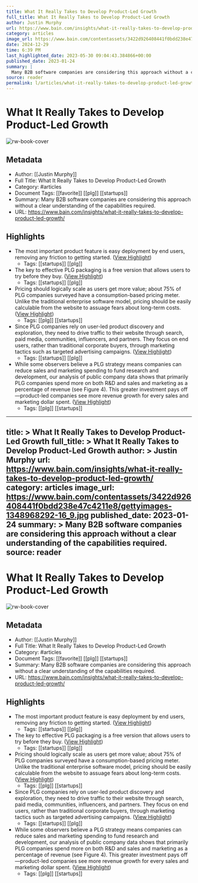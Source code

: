 ```yaml
---
title: What It Really Takes to Develop Product-Led Growth
full_title: What It Really Takes to Develop Product-Led Growth
author: Justin Murphy
url: https://www.bain.com/insights/what-it-really-takes-to-develop-product-led-growth/
category: articles
image_url: https://www.bain.com/contentassets/3422d926408441f0bdd238e47c4211e8/gettyimages-1348968292-16_9.jpg
date: 2024-12-29
time: 6:39 PM
last_highlighted_date: 2023-05-30 09:04:43.384866+00:00
published_date: 2023-01-24
summary: |
  Many B2B software companies are considering this approach without a clear understanding of the capabilities required. 
source: reader
permalink: l/articles/what-it-really-takes-to-develop-product-led-growth
---
```

# What It Really Takes to Develop Product-Led Growth

![rw-book-cover](https://www.bain.com/contentassets/3422d926408441f0bdd238e47c4211e8/gettyimages-1348968292-16_9.jpg)

## Metadata
- Author: [[Justin Murphy]]
- Full Title: What It Really Takes to Develop Product-Led Growth
- Category: #articles
- Document Tags: [[favorite]] [[plg]] [[startups]] 
- Summary: Many B2B software companies are considering this approach without a clear understanding of the capabilities required. 
- URL: https://www.bain.com/insights/what-it-really-takes-to-develop-product-led-growth/

## Highlights
- The most important product feature is easy deployment by end users, removing any friction to getting started. ([View Highlight](https://read.readwise.io/read/01h1ny9rt862xxgw6thk6e19b8))
    - Tags: [[startups]] [[plg]] 
- The key to effective PLG packaging is a free version that allows users to try before they buy. ([View Highlight](https://read.readwise.io/read/01h1nya1hwvy8q5f3vaptb0n18))
    - Tags: [[startups]] [[plg]] 
- Pricing should logically scale as users get more value; about 75% of PLG companies surveyed have a consumption-based pricing meter. Unlike the traditional enterprise software model, pricing should be easily calculable from the website to assuage fears about long-term costs. ([View Highlight](https://read.readwise.io/read/01h1nyajn4h3xh314r4aqdmnmk))
    - Tags: [[plg]] [[startups]] 
- Since PLG companies rely on user-led product discovery and exploration, they need to drive traffic to their website through search, paid media, communities, influencers, and partners. They focus on end users, rather than traditional corporate buyers, through marketing tactics such as targeted advertising campaigns. ([View Highlight](https://read.readwise.io/read/01h1nyb1cvq4kk90d6p2ndkd8f))
    - Tags: [[startups]] [[plg]] 
- While some observers believe a PLG strategy means companies can reduce sales and marketing spending to fund research and development, our analysis of public company data shows that primarily PLG companies spend more on both R&D and sales and marketing as a percentage of revenue (see Figure 4).
  This greater investment pays off—product-led companies see more revenue growth for every sales and marketing dollar spent. ([View Highlight](https://read.readwise.io/read/01h1nyd9jh5t9cp6wq30fj16az))
    - Tags: [[plg]] [[startups]] 


---
title: >
  What It Really Takes to Develop Product-Led Growth
full_title: >
  What It Really Takes to Develop Product-Led Growth
author: >
  Justin Murphy
url: https://www.bain.com/insights/what-it-really-takes-to-develop-product-led-growth/
category: articles
image_url: https://www.bain.com/contentassets/3422d926408441f0bdd238e47c4211e8/gettyimages-1348968292-16_9.jpg
published_date: 2023-01-24
summary: >
  Many B2B software companies are considering this approach without a clear understanding of the capabilities required. 
source: reader
---
# What It Really Takes to Develop Product-Led Growth

![rw-book-cover](https://www.bain.com/contentassets/3422d926408441f0bdd238e47c4211e8/gettyimages-1348968292-16_9.jpg)

## Metadata
- Author: [[Justin Murphy]]
- Full Title: What It Really Takes to Develop Product-Led Growth
- Category: #articles
- Document Tags: [[favorite]] [[plg]] [[startups]] 
- Summary: Many B2B software companies are considering this approach without a clear understanding of the capabilities required. 
- URL: https://www.bain.com/insights/what-it-really-takes-to-develop-product-led-growth/

## Highlights
- The most important product feature is easy deployment by end users, removing any friction to getting started. ([View Highlight](https://read.readwise.io/read/01h1ny9rt862xxgw6thk6e19b8))
    - Tags: [[startups]] [[plg]] 
- The key to effective PLG packaging is a free version that allows users to try before they buy. ([View Highlight](https://read.readwise.io/read/01h1nya1hwvy8q5f3vaptb0n18))
    - Tags: [[startups]] [[plg]] 
- Pricing should logically scale as users get more value; about 75% of PLG companies surveyed have a consumption-based pricing meter. Unlike the traditional enterprise software model, pricing should be easily calculable from the website to assuage fears about long-term costs. ([View Highlight](https://read.readwise.io/read/01h1nyajn4h3xh314r4aqdmnmk))
    - Tags: [[plg]] [[startups]] 
- Since PLG companies rely on user-led product discovery and exploration, they need to drive traffic to their website through search, paid media, communities, influencers, and partners. They focus on end users, rather than traditional corporate buyers, through marketing tactics such as targeted advertising campaigns. ([View Highlight](https://read.readwise.io/read/01h1nyb1cvq4kk90d6p2ndkd8f))
    - Tags: [[startups]] [[plg]] 
- While some observers believe a PLG strategy means companies can reduce sales and marketing spending to fund research and development, our analysis of public company data shows that primarily PLG companies spend more on both R&D and sales and marketing as a percentage of revenue (see Figure 4).
  This greater investment pays off—product-led companies see more revenue growth for every sales and marketing dollar spent. ([View Highlight](https://read.readwise.io/read/01h1nyd9jh5t9cp6wq30fj16az))
    - Tags: [[plg]] [[startups]] 


